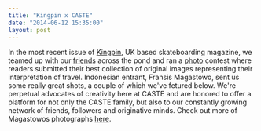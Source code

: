 ```yaml
---
title: "Kingpin x CASTE"
date: "2014-06-12 15:35:00"
layout: post
---
```


<p>In the most recent issue of <a href="http://kingpin.mpora.com/">Kingpin</a>, UK based skateboarding magazine, we teamed up with our&nbsp;<a href="http://www.thistimetomorrowvideo.com/TTT/Will_Harmon.html">friends</a> across the pond and ran a <a href="http://www.samashley.com/">photo</a> contest where readers submitted their best collection of original images representing their interpretation of travel. Indonesian entrant, Fransis Magastowo, sent us some really great shots, a couple&nbsp;of which we&#39;ve&nbsp;fetured below. We&#39;re perpetual advocates of creativity here at CASTE and are honored to offer a platform for not only the CASTE family, but also to our&nbsp;constantly growing network of friends, followers and originative minds. Check out more of Magastowos photographs <a href="http://fransismagastowo.tumblr.com/">here</a>.&nbsp;</p>

<p><img alt="" data-rich-file-id="47" src="http://s3.amazonaws.com/caste-server-production/rich/rich_files/rich_files/47/blog/man-20carrying-20son.jpg" /><img alt="" data-rich-file-id="48" src="http://s3.amazonaws.com/caste-server-production/rich/rich_files/rich_files/48/blog/traditional-20market.jpg" /></p>

